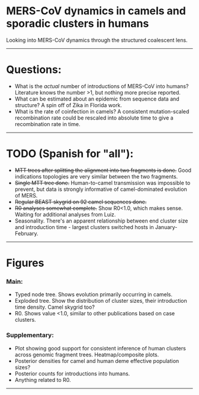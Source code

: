 # MERS-CoV dynamics in camels and sporadic clusters in humans
Looking into MERS-CoV dynamics through the structured coalescent lens.

------------------------------
# Questions:
- What is the *actual* number of introductions of MERS-CoV into humans? Literature knows the number >1, but nothing more precise reported.
- What can be estimated about an epidemic from sequence data and structure? A spin off of Zika in Florida work.
- What is the rate of coinfection in camels? A consistent mutation-scaled recombination rate could be rescaled into absolute time to give a recombination rate in time.

------------------------------
# TODO (Spanish for "all"):
- ~~MTT trees after splitting the alignment into two fragments is done.~~ Good indications topologies are very similar between the two fragments.
- ~~Single MTT tree done.~~ Human-to-camel transmission was impossible to prevent, but data is strongly informative of camel-dominated evolution of MERS.
- ~~Regular BEAST skygrid on 92 camel sequences done.~~
- ~~R0 analyses somewhat complete.~~ Show R0<1.0, which makes sense. Waiting for additional analyses from Luiz.
- Seasonality. There's an apparent relationship between end cluster size and introduction time - largest clusters switched hosts in January-February.

------------------------------
# Figures
### Main:
- Typed node tree. Shows evolution primarily occurring in camels.
- Exploded tree. Show the distribution of cluster sizes, their introduction time density. Camel skygrid too?
- R0. Shows value <1.0, similar to other publications based on case clusters.


### Supplementary:
- Plot showing good support for consistent inference of human clusters across genomic fragment trees. Heatmap/composite plots.
- Posterior densities for camel and human deme effective population sizes?
- Posterior counts for introductions into humans.
- Anything related to R0.

------------------------------
